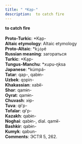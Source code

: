 ```yaml
---
title: " *Kạp-"
description:  to catch fire
---
```

<strong> to catch fire</strong><br><br>
<strong>Proto-Turkic</strong>:  *Kạp-<br>
<strong>Altaic etymology</strong>:  Altaic etymology<br>
<strong> Proto-Altaic</strong>:  *k`i̯óp`é<br>
<strong>Russian meaning</strong>:  загораться<br>
<strong>Turkic</strong>:  *Kạp-<br>
<strong>Tungus-Manchu</strong>:  *xupu-ŋksa<br>
<strong>Japanese</strong>:  *kúmpá-<br>
<strong>Tatar</strong>:  qap-, qabɨn-<br>
<strong>Uzbek</strong>:  qɔpin-<br>
<strong>Khakassian</strong>:  xabɨl-<br>
<strong>Shor</strong>:  qamɨn-<br>
<strong>Oyrat</strong>:  qamɨn-<br>
<strong>Chuvash</strong>:  xɨp-<br>
<strong>Tuva</strong>:  qɨ'p-<br>
<strong>Tofalar</strong>:  qɨ'p-<br>
<strong>Kazakh</strong>:  qabɨn-<br>
<strong>Noghai</strong>:  qabɨn-, dial. qamɨl-<br>
<strong>Bashkir</strong>:  qabɨn-<br>
<strong>Kumyk</strong>:  qabun-<br>
<strong>Comments</strong>:  ЭСТЯ 5, 262.<br>


